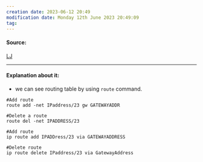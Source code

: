 ```yaml
---
creation date: 2023-06-12 20:49
modification date: Monday 12th June 2023 20:49:09
tag: 
---
```


#### Source:
[LJ](https://linuxjourney.com/lesson/route)

--------------------------------------

#### Explanation about it:

* we can see routing table by using `route` command.

```
#Add route
route add -net IPaddress/23 gw GATEWAYADDR

#Delete a route
route del -net IPADDRESS/23

#Add route
ip route add IPADDress/23 via GATEWAYADDRESS

#Delete route
ip route delete IPaddress/23 via GatewayAddress
```